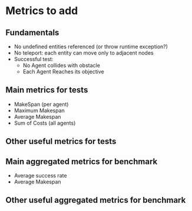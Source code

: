 # Metrics to add

## Fundamentals

- No undefined entities referenced (or throw runtime exception?)
- No teleport: each entity can move only to adjacent nodes
- Successful test:
  - No Agent collides with obstacle
  - Each Agent Reaches its objective

## Main metrics for tests

- MakeSpan (per agent)
- Maximum Makespan
- Average Makespan
- Sum of Costs (all agents)

## Other useful metrics for tests


## Main aggregated metrics for benchmark

- Average success rate 
- Average Makespan

## Other useful aggregated metrics for benchmark